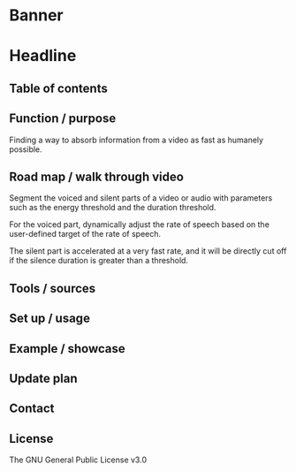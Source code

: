 # Banner

# Headline

## Table of contents

## Function / purpose

Finding a way to absorb information from a video as fast as humanely possible.

## Road map / walk through video

Segment the voiced and silent parts of a video or audio with parameters such as the energy threshold and the duration threshold.

For the voiced part, dynamically adjust the rate of speech based on the user-defined target of the rate of speech.

The silent part is accelerated at a very fast rate, and it will be directly cut off if the silence duration is greater than a threshold.

## Tools / sources

## Set up / usage

## Example / showcase

## Update plan

## Contact

## License

The GNU General Public License v3.0
